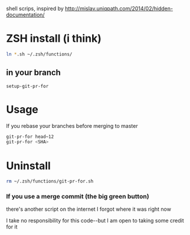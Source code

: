 shell scrips, inspired by http://mislav.uniqpath.com/2014/02/hidden-documentation/

# ZSH install (i think)

``` sh
ln *.sh ~/.zsh/functions/
```

## in your branch
```
setup-git-pr-for
```

# Usage

If you rebase your branches before merging to master

``` sh
git-pr-for head~12
git-pr-for <SHA>
```

# Uninstall

``` sh
rm ~/.zsh/functions/git-pr-for.sh
```

### If you use a merge commit (the big green button)
 there's another script on the
internet I forgot where it was right now

I take no responsibility for this code--but I am open to taking some credit for it
